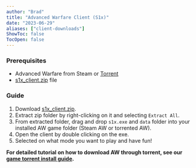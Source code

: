 ```yaml
---
author: "Brad"
title: "Advanced Warfare Client (S1x)"
date: "2023-06-29"
aliases: ["client-downloads"]
ShowToc: false
TocOpen: false
---
```


### Prerequisites
- Advanced Warfare from Steam or [Torrent](https://github.com/CBServers/client-dowloads/raw/main/torrents/s1x_full_game.torrent)
- [s1x_client.zip](https://github.com/CBServers/client-dowloads/raw/main/clients/s1x_client.zip) file

### Guide
1. Download [s1x_client.zip](https://github.com/CBServers/client-dowloads/raw/main/clients/s1x_client.zip).
2. Extract zip folder by right-clicking on it and selecting `Extract All`.
3. From extracted folder, drag and drop  `s1x.exe` and `data` folder into your installed AW game folder (Steam AW or torrented AW).
4. Open the client by double clicking on the exe.
5. Selected on what mode you want to play and have fun!

**For detailed tutorial on how to download AW through torrent, see our [game torrent install guide](/guides/torrents).**